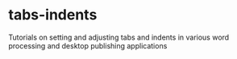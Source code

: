 # tabs-indents
Tutorials on setting and adjusting tabs and indents in various word processing and desktop publishing applications
